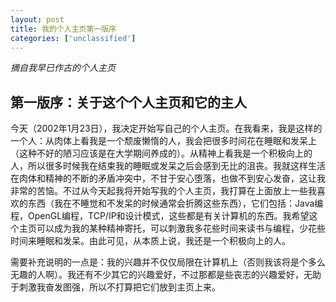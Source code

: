 ```yaml
---
layout: post
title: 我的个人主页第一版序
categories: ['unclassified']
---
```



_摘自我早已作古的个人主页_


第一版序：关于这个个人主页和它的主人
--------------------------------

今天（2002年1月23日），我决定开始写自己的个人主页。在我看来，我是这样的一个人：从肉体上看我是一个颓废懒惰的人，我会把很多时间花在睡眠和发呆上（这种不好的陋习应该是在大学期间养成的）。从精神上看我是一个积极向上的人，所以很多时候我在结束我的睡眠或发呆之后会感到无比的沮丧。我就这样生活在肉体和精神的不断的矛盾冲突中，不甘于安心堕落，也做不到安心发奋，这让我非常的苦恼。不过从今天起我将开始写我的个人主页，我打算在上面放上一些我喜欢的东西（我在不睡觉和不发呆的时候通常会折腾这些东西），它们包括：Java编程，OpenGL编程，TCP/IP和设计模式，这些都是有关计算机的东西。我希望这个主页可以成为我的某种精神寄托，可以刺激我多花些时间来读书与编程，少花些时间来睡眠和发呆。由此可见，从本质上说，我还是一个积极向上的人。

需要补充说明的一点是：我的兴趣并不仅仅局限在计算机上（否则我该将是个多么无趣的人啊）。我还有不少其它的兴趣爱好，不过那都是些丧志的兴趣爱好，无助于刺激我奋发图强，所以不打算把它们放到主页上来。


